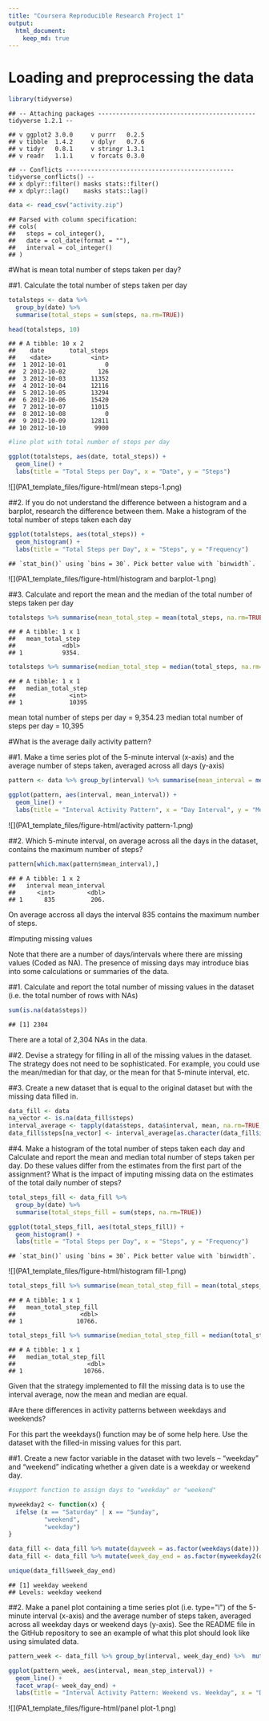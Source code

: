 ```yaml
---
title: "Coursera Reproducible Research Project 1"
output: 
  html_document:
    keep_md: true
---
```


# Loading and preprocessing the data


```r
library(tidyverse)
```

```
## -- Attaching packages -------------------------------------------- tidyverse 1.2.1 --
```

```
## v ggplot2 3.0.0     v purrr   0.2.5
## v tibble  1.4.2     v dplyr   0.7.6
## v tidyr   0.8.1     v stringr 1.3.1
## v readr   1.1.1     v forcats 0.3.0
```

```
## -- Conflicts ----------------------------------------------- tidyverse_conflicts() --
## x dplyr::filter() masks stats::filter()
## x dplyr::lag()    masks stats::lag()
```

```r
data <- read_csv("activity.zip")
```

```
## Parsed with column specification:
## cols(
##   steps = col_integer(),
##   date = col_date(format = ""),
##   interval = col_integer()
## )
```


#What is mean total number of steps taken per day?

##1. Calculate the total number of steps taken per day


```r
totalsteps <- data %>% 
  group_by(date) %>% 
  summarise(total_steps = sum(steps, na.rm=TRUE))

head(totalsteps, 10)
```

```
## # A tibble: 10 x 2
##    date       total_steps
##    <date>           <int>
##  1 2012-10-01           0
##  2 2012-10-02         126
##  3 2012-10-03       11352
##  4 2012-10-04       12116
##  5 2012-10-05       13294
##  6 2012-10-06       15420
##  7 2012-10-07       11015
##  8 2012-10-08           0
##  9 2012-10-09       12811
## 10 2012-10-10        9900
```

```r
#line plot with total number of steps per day

ggplot(totalsteps, aes(date, total_steps)) +
  geom_line() +
  labs(title = "Total Steps per Day", x = "Date", y = "Steps")
```

![](PA1_template_files/figure-html/mean steps-1.png)<!-- -->


##2. If you do not understand the difference between a histogram and a barplot, research the difference between them. Make a histogram of the total number of steps taken each day


```r
ggplot(totalsteps, aes(total_steps)) +
  geom_histogram() +
  labs(title = "Total Steps per Day", x = "Steps", y = "Frequency")
```

```
## `stat_bin()` using `bins = 30`. Pick better value with `binwidth`.
```

![](PA1_template_files/figure-html/histogram and barplot-1.png)<!-- -->


##3. Calculate and report the mean and the median of the total number of steps taken per day


```r
totalsteps %>% summarise(mean_total_step = mean(total_steps, na.rm=TRUE))
```

```
## # A tibble: 1 x 1
##   mean_total_step
##             <dbl>
## 1           9354.
```

```r
totalsteps %>% summarise(median_total_step = median(total_steps, na.rm=TRUE))
```

```
## # A tibble: 1 x 1
##   median_total_step
##               <int>
## 1             10395
```

mean total number of steps per day = 9,354.23
median total number of steps per day = 10,395


#What is the average daily activity pattern?

##1. Make a time series plot of the 5-minute interval (x-axis) and the average number of steps taken, averaged across all days (y-axis)


```r
pattern <- data %>% group_by(interval) %>% summarise(mean_interval = mean(steps, na.rm = TRUE))

ggplot(pattern, aes(interval, mean_interval)) +
  geom_line() +
  labs(title = "Interval Activity Pattern", x = "Day Interval", y = "Mean Steps")
```

![](PA1_template_files/figure-html/activity pattern-1.png)<!-- -->


##2. Which 5-minute interval, on average across all the days in the dataset, contains the maximum number of steps?


```r
pattern[which.max(pattern$mean_interval),]
```

```
## # A tibble: 1 x 2
##   interval mean_interval
##      <int>         <dbl>
## 1      835          206.
```

On average accross all days the interval 835 contains the maximum number of steps.

#Imputing missing values

Note that there are a number of days/intervals where there are missing values (Coded as NA). The presence of missing days may introduce bias into some calculations or summaries of the data.

##1. Calculate and report the total number of missing values in the dataset (i.e. the total number of rows with NAs)


```r
sum(is.na(data$steps))
```

```
## [1] 2304
```

There are a total of 2,304 NAs in the data.

##2. Devise a strategy for filling in all of the missing values in the dataset. The strategy does not need to be sophisticated. For example, you could use the mean/median for that day, or the mean for that 5-minute interval, etc.

##3. Create a new dataset that is equal to the original dataset but with the missing data filled in.


```r
data_fill <- data
na_vector <- is.na(data_fill$steps)
interval_average <- tapply(data$steps, data$interval, mean, na.rm=TRUE, simplify=T)
data_fill$steps[na_vector] <- interval_average[as.character(data_fill$interval[na_vector])]
```

##4. Make a histogram of the total number of steps taken each day and Calculate and report the mean and median total number of steps taken per day. Do these values differ from the estimates from the first part of the assignment? What is the impact of imputing missing data on the estimates of the total daily number of steps?


```r
total_steps_fill <- data_fill %>% 
  group_by(date) %>% 
  summarise(total_steps_fill = sum(steps, na.rm=TRUE))

ggplot(total_steps_fill, aes(total_steps_fill)) +
  geom_histogram() +
  labs(title = "Total Steps per Day", x = "Steps", y = "Frequency")
```

```
## `stat_bin()` using `bins = 30`. Pick better value with `binwidth`.
```

![](PA1_template_files/figure-html/histogram fill-1.png)<!-- -->

```r
total_steps_fill %>% summarise(mean_total_step_fill = mean(total_steps_fill, na.rm=TRUE))
```

```
## # A tibble: 1 x 1
##   mean_total_step_fill
##                  <dbl>
## 1               10766.
```

```r
total_steps_fill %>% summarise(median_total_step_fill = median(total_steps_fill, na.rm=TRUE))
```

```
## # A tibble: 1 x 1
##   median_total_step_fill
##                    <dbl>
## 1                 10766.
```

Given that the strategy implemented to fill the missing data is to use the interval average, now the mean and median are equal.


#Are there differences in activity patterns between weekdays and weekends?

For this part the weekdays() function may be of some help here. Use the dataset with the filled-in missing values for this part.

##1. Create a new factor variable in the dataset with two levels – “weekday” and “weekend” indicating whether a given date is a weekday or weekend day.


```r
#support function to assign days to "weekday" or "weekend"

myweekday2 <- function(x) {
  ifelse (x == "Saturday" | x == "Sunday", 
          "weekend", 
          "weekday")
}

data_fill <- data_fill %>% mutate(dayweek = as.factor(weekdays(date)))
data_fill <- data_fill %>% mutate(week_day_end = as.factor(myweekday2(dayweek)))

unique(data_fill$week_day_end)
```

```
## [1] weekday weekend
## Levels: weekday weekend
```

##2. Make a panel plot containing a time series plot (i.e. type="l") of the 5-minute interval (x-axis) and the average number of steps taken, averaged across all weekday days or weekend days (y-axis). See the README file in the GitHub repository to see an example of what this plot should look like using simulated data.


```r
pattern_week <- data_fill %>% group_by(interval, week_day_end) %>%  mutate(mean_step_interval = mean(steps))

ggplot(pattern_week, aes(interval, mean_step_interval)) +
  geom_line() +
  facet_wrap(~ week_day_end) +
  labs(title = "Interval Activity Pattern: Weekend vs. Weekday", x = "Day Interval", y = "Mean Steps")
```

![](PA1_template_files/figure-html/panel plot-1.png)<!-- -->
